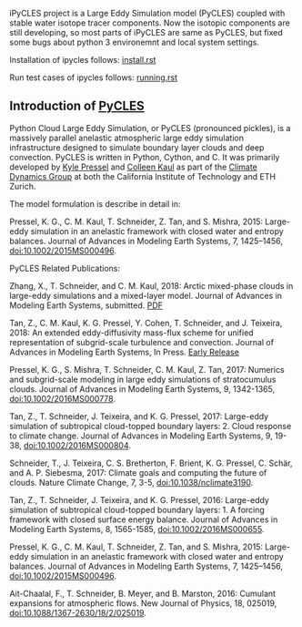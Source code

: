 iPyCLES project is a Large Eddy Simulation model (PyCLES) coupled with stable water isotope tracer components. Now the isotopic components are still developing, so most parts of iPyCLES are same as PyCLES, but fixed some bugs about python 3 environemnt and local system settings.

Installation of ipycles follows: [install.rst](https://github.com/huzizhan/ipycles/blob/master/docs/source/install.rst)

Run test cases of ipycles follows: [running.rst](https://github.com/huzizhan/ipycles/blob/master/docs/source/running.rst)
## Introduction of [PyCLES](https://github.com/pressel/pycles)
Python Cloud Large Eddy Simulation, or PyCLES (pronounced pickles), is a massively parallel anelastic atmospheric large eddy simulation infrastructure designed to simulate boundary layer clouds and deep convection. PyCLES is written in Python, Cython, and C. It was primarily developed by [Kyle Pressel](http://www.kylepressel.com) and [Colleen Kaul](http://www.colleenkaul.com) as part of the [Climate Dynamics Group](https://climate-dynamics.org/) at both the California Institute of Technology and ETH Zurich. 

The model formulation is describe in detail in: 

Pressel, K. G., C. M. Kaul, T. Schneider, Z. Tan, and S. Mishra, 2015: Large-eddy simulation in an anelastic framework with closed water and entropy balances. Journal of Advances in Modeling Earth Systems, 7, 1425–1456, [doi:10.1002/2015MS000496](http://dx.doi.org/10.1002/2015MS000496). 

PyCLES Related Publications:

Zhang, X., T. Schneider, and C. M. Kaul, 2018: Arctic mixed-phase clouds in large-eddy simulations and a mixed-layer model. Journal of Advances in Modeling Earth Systems, submitted. [PDF](http://climate-dynamics.org/wp-content/uploads/2018/01/isdac-revision.pdf)

Tan, Z., C. M. Kaul, K. G. Pressel, Y. Cohen, T. Schneider, and J. Teixeira, 2018: An extended eddy-diffusivity mass-flux scheme for unified representation of subgrid-scale turbulence and convection. Journal of Advances in Modeling Earth Systems, In Press. [Early Release](http://onlinelibrary.wiley.com/doi/10.1002/2017MS001162/full) 

Pressel, K. G., S. Mishra, T. Schneider, C. M. Kaul, Z. Tan, 2017: Numerics and subgrid-scale modeling in large eddy simulations of stratocumulus clouds. Journal of Advances in Modeling Earth Systems, 9, 1342-1365, [doi:10.1002/2016MS000778](http://dx.doi.org/10.1002/2016MS000778).

Tan, Z., T. Schneider, J. Teixeira, and K. G. Pressel, 2017: Large-eddy simulation of subtropical cloud-topped boundary layers: 2. Cloud response to climate change. Journal of Advances in Modeling Earth Systems, 9, 19-38, [doi:10.1002/2016MS000804](http://dx.doi.org/10.1002/2016MS000804).
 
Schneider, T., J. Teixeira, C. S. Bretherton, F. Brient, K. G. Pressel, C. Schär, and A. P. Siebesma, 2017: Climate goals and computing the future of clouds. Nature Climate Change, 7, 3-5, [doi:10.1038/nclimate3190](http://dx.doi.org/10.1038/nclimate3190).
 
Tan, Z., T. Schneider, J. Teixeira, and K. G. Pressel, 2016: Large-eddy simulation of subtropical cloud-topped boundary layers: 1. A forcing framework with closed surface energy balance. Journal of Advances in Modeling Earth Systems, 8, 1565-1585, [doi:10.1002/2016MS000655](http://dx.doi.org/10.1002/2016MS000655).

Pressel, K. G., C. M. Kaul, T. Schneider, Z. Tan, and S. Mishra, 2015: Large-eddy simulation in an anelastic framework with closed water and entropy balances. Journal of Advances in Modeling Earth Systems, 7, 1425–1456, [doi:10.1002/2015MS000496](http://dx.doi.org/10.1002/2015MS000496).

Ait-Chaalal, F., T. Schneider, B. Meyer, and B. Marston, 2016: Cumulant expansions for atmospheric flows. New Journal of Physics, 18, 025019, [doi:10.1088/1367-2630/18/2/025019](http://dx.doi.org/10.1088/1367-2630/18/2/025019).
